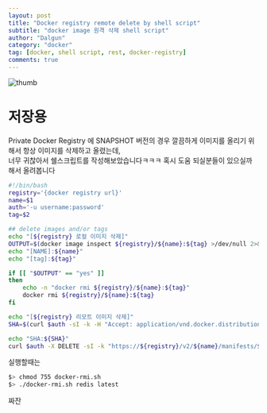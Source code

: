 ```yaml
---
layout: post
title: "Docker registry remote delete by shell script"
subtitle: "docker image 원격 삭제 shell script"
author: "Dalgun"
category: "docker"
tag: [docker, shell script, rest, docker-registry]
comments: true
---
```


![thumb](https://mblogthumb-phinf.pstatic.net/20160807_7/alice_k106_1470553952857vehWE_PNG/private-containers.png?type=w800)

# 저장용 

Private Docker Registry 에 SNAPSHOT 버전의 경우 깔끔하게 이미지를 올리기 위해서 항상 이미지를 삭제하고 올렸는데,    
너무 귀찮아서 쉘스크립트를 작성해보았습니다ㅋㅋㅋ 혹시 도움 되실분들이 있으실까 해서 올려봅니다

```bash
#!/bin/bash
registry='{docker registry url}'
name=$1
auth='-u username:password'
tag=$2

## delete images and/or tags
echo "[${registry} 로컬 이미지 삭제]"
OUTPUT=$(docker image inspect ${registry}/${name}:${tag} >/dev/null 2>&1 && echo yes || echo no)
echo "[NAME]:${name}"
echo "[tag]:${tag}"

if [[ "$OUTPUT" == "yes" ]]
then
    echo -n "docker rmi ${registry}/${name}:${tag}"
    docker rmi ${registry}/${name}:${tag}
fi

echo "[${registry} 리모트 이미지 삭제]"
SHA=$(curl $auth -sI -k -H "Accept: application/vnd.docker.distribution.manifest.v2+json" "https://${registry}/v2/${name}/manifests/${tag}" | tr -d '\r' | sed -En 's/^docker-content-digest: (.*)/\1/p')

echo "SHA:${SHA}"
curl $auth -X DELETE -sI -k "https://${registry}/v2/${name}/manifests/${SHA}"
```


실행할때는

```bash
$> chmod 755 docker-rmi.sh
$> ./docker-rmi.sh redis latest
```

짜잔

